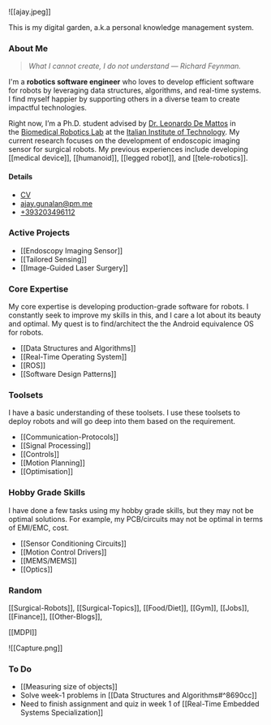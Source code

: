 

![[ajay.jpeg]]


This is my digital garden, a.k.a personal knowledge management system.

### About Me

> *What I cannot create, I do not understand — Richard Feynman.*

I'm a **robotics software engineer** who loves to develop efficient software for robots by leveraging data structures, algorithms, and real-time systems. I find myself happier by supporting others in a diverse team to create impactful technologies.

Right now, I’m a Ph.D. student advised by [Dr. Leonardo De Mattos](https://www.iit.it/people/leonardo-demattos) in the [Biomedical Robotics Lab](https://advr.iit.it/index.php/research/biomedical-robotics) at the [Italian Institute of Technology](https://iit.it/). My current research focuses on the development of endoscopic imaging sensor for surgical robots. My previous experiences include developing  [[medical device]], [[humanoid]], [[legged robot]], and [[tele-robotics]].

#### Details
- [CV](https://ajaygunalan.github.io/assets/ajayg_cv.pdf) 
- [ajay.gunalan@pm.me](mailto:ajay.gunalan@pm.me)
- [+393203496112](tel:+393203496112)

### Active Projects
- [[Endoscopy Imaging Sensor]]
- [[Tailored Sensing]]
- [[Image-Guided Laser Surgery]]

### Core Expertise
My core expertise is developing production-grade software for robots. I constantly seek to improve my skills in this, and I care a lot about its beauty and optimal. My quest is to find/architect the the Android equivalence OS for robots. 

- [[Data Structures and Algorithms]]
- [[Real-Time Operating System]]
- [[ROS]]
- [[Software Design Patterns]]

### Toolsets
I have a basic understanding of these toolsets. I use these toolsets to deploy robots and will go deep into them based on the requirement. 

- [[Communication-Protocols]]
- [[Signal Processing]]
- [[Controls]]
- [[Motion Planning]]
- [[Optimisation]]

### Hobby Grade Skills
I have done a few tasks using my hobby grade skills, but they may not be optimal solutions. For example, my PCB/circuits may not be optimal in terms of EMI/EMC, cost.

- [[Sensor Conditioning Circuits]]
- [[Motion Control Drivers]]
- [[MEMS/MEMS]]
- [[Optics]]

### Random 
[[Surgical-Robots]], [[Surgical-Topics]], [[Food/Diet]], [[Gym]], [[Jobs]], [[Finance]], [[Other-Blogs]],

[[MDPI]]



![[Capture.png]]

### To Do
- [[Measuring size of objects]]
- Solve week-1 problems in [[Data Structures and Algorithms#^8690cc]]
- Need to finish assignment and quiz in week 1 of [[Real-Time Embedded Systems Specialization]]




